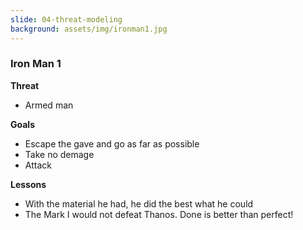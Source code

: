 ```yaml
---
slide: 04-threat-modeling
background: assets/img/ironman1.jpg
---
```


### Iron Man 1

**Threat**
- Armed man

**Goals**
- Escape the gave and go as far as possible
- Take no demage
- Attack

**Lessons**
- With the material he had, he did the best what he could
- The Mark I would not defeat Thanos. Done is better than perfect!
